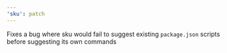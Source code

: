 ```yaml
---
'sku': patch
---
```


Fixes a bug where sku would fail to suggest existing `package.json` scripts before suggesting its own commands
